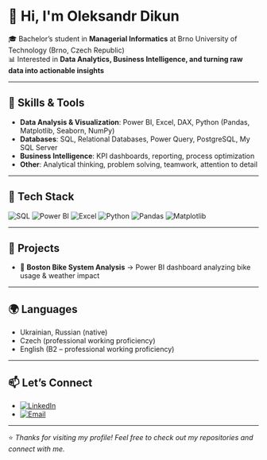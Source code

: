 # 👋 Hi, I'm Oleksandr Dikun  

🎓 Bachelor’s student in **Managerial Informatics** at Brno University of Technology (Brno, Czech Republic)  
📊 Interested in **Data Analytics, Business Intelligence, and turning raw data into actionable insights**  

---

## 🔧 Skills & Tools  
- **Data Analysis & Visualization**: Power BI, Excel, DAX, Python (Pandas, Matplotlib, Seaborn, NumPy)  
- **Databases**: SQL, Relational Databases, Power Query, PostgreSQL, My SQL Server   
- **Business Intelligence**: KPI dashboards, reporting, process optimization  
- **Other**: Analytical thinking, problem solving, teamwork, attention to detail 

---

## 🔧 Tech Stack
![SQL](https://img.shields.io/badge/SQL-336791?style=for-the-badge&logo=postgresql&logoColor=white)
![Power BI](https://img.shields.io/badge/Power%20BI-F2C811?style=for-the-badge&logo=powerbi&logoColor=black)
![Excel](https://img.shields.io/badge/Excel-217346?style=for-the-badge&logo=microsoft-excel&logoColor=white)
![Python](https://img.shields.io/badge/Python-3776AB?style=for-the-badge&logo=python&logoColor=white)
![Pandas](https://img.shields.io/badge/Pandas-150458?style=for-the-badge&logo=pandas&logoColor=white)
![Matplotlib](https://img.shields.io/badge/Matplotlib-11557c?style=for-the-badge)

---

## 📂 Projects  
- 🔹 **Boston Bike System Analysis** → Power BI dashboard analyzing bike usage & weather impact  

---

## 🌍 Languages  
- Ukrainian, Russian (native)  
- Czech (professional working proficiency)  
- English (B2 – professional working proficiency)  

---

## 📫 Let’s Connect  
- [![LinkedIn](https://img.shields.io/badge/LinkedIn-0A66C2?style=for-the-badge&logo=linkedin&logoColor=white)](https://www.linkedin.com/in/oleksandr-dikun/) 
- [![Email](https://img.shields.io/badge/Email-alexdikun07%40gmail.com-D14836?style=for-the-badge&logo=gmail&logoColor=white)](mailto:alexdikun07@gmail.com)

---
⭐  *Thanks for visiting my profile! Feel free to check out my repositories and connect with me.*

<!--
**incred1bleo/incred1bleo** is a ✨ _special_ ✨ repository because its `README.md` (this file) appears on your GitHub profile.

Here are some ideas to get you started:

- 🔭 I’m currently working on ...
- 🌱 I’m currently learning ...
- 👯 I’m looking to collaborate on ...
- 🤔 I’m looking for help with ...
- 💬 Ask me about ...
- 📫 How to reach me: ...
- 😄 Pronouns: ...
- ⚡ Fun fact: ...
-->
